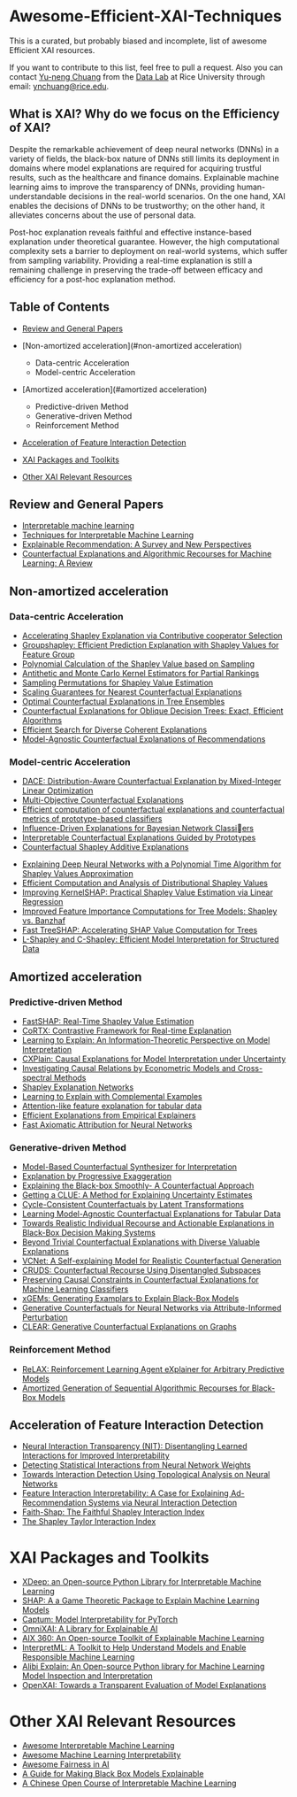 # Awesome-Efficient-XAI-Techniques

This is a curated, but probably biased and incomplete, list of awesome Efficient XAI resources.

If you want to contribute to this list, feel free to pull a request. Also you can contact [Yu-neng Chuang](https://www.linkedin.com/in/ync/) from the [Data Lab](https://cs.rice.edu/~xh37/index.html) at Rice University through email: ynchuang@rice.edu.

## What is XAI? Why do we focus on the Efficiency of XAI?

Despite the remarkable achievement of deep neural networks (DNNs) in a variety of fields, the black-box nature of DNNs still limits its deployment in domains where model explanations are required for acquiring trustful results, such as the healthcare and finance domains.
Explainable machine learning aims to improve the transparency of DNNs, providing human-understandable decisions in the real-world scenarios.
On the one hand, XAI enables the decisions of DNNs to be trustworthy; on the other hand, it alleviates concerns about the use of personal data.

Post-hoc explanation reveals faithful and effective instance-based explanation under theoretical guarantee. 
However, the high computational complexity sets a barrier to deployment on real-world systems, which suffer from sampling variability. 
Providing a real-time explanation is still a remaining challenge in preserving the trade-off between efficacy and efficiency for a post-hoc explanation method.


## Table of Contents

* [Review and General Papers](#review-and-general-papers)

* [Non-amortized acceleration](#non-amortized acceleration)
    * Data-centric Acceleration
    * Model-centric Acceleration

* [Amortized acceleration](#amortized acceleration)
    * Predictive-driven Method
    * Generative-driven Method
    * Reinforcement Method

* [Acceleration of Feature Interaction Detection](#acceleration-of-feature-interaction-detection)
    
* [XAI Packages and Toolkits](#xai-packages-and-toolkits)


* [Other XAI Relevant Resources](#other-xai-relevant-resources)


## Review and General Papers

* [Interpretable machine learning](https://books.google.com/books?hl=zh-CN&lr=&id=jBm3DwAAQBAJ&oi=fnd&pg=PP1&ots=EgyQVlKBW-&sig=U-KcrXZmUOI3bMNahFWP2as6WEw#v=onepage&q&f=false)
* [Techniques for Interpretable Machine Learning](https://arxiv.org/pdf/1808.00033.pdf)
* [Explainable Recommendation: A Survey and New Perspectives](https://arxiv.org/pdf/1804.11192.pdf)
* [Counterfactual Explanations and Algorithmic Recourses for Machine Learning: A Review](https://arxiv.org/pdf/2010.10596.pdf)

## Non-amortized acceleration

### Data-centric Acceleration

* [Accelerating Shapley Explanation via Contributive cooperator Selection](https://arxiv.org/pdf/2206.08529.pdf)
* [Groupshapley: Efficient Prediction Explanation with Shapley Values for Feature Group](https://arxiv.org/pdf/2106.12228.pdf)
* [Polynomial Calculation of the Shapley Value based on Sampling](https://dl.acm.org/doi/10.1016/j.cor.2008.04.004)
* [Antithetic and Monte Carlo Kernel Estimators for Partial Rankings](https://arxiv.org/pdf/1807.00400.pdf)
* [Sampling Permutations for Shapley Value Estimation](https://www.jmlr.org/papers/volume23/21-0439/21-0439.pdf)
* [Scaling Guarantees for Nearest Counterfactual Explanations](https://arxiv.org/pdf/2010.04965.pdf)
* [Optimal Counterfactual Explanations in Tree Ensembles](https://arxiv.org/pdf/2106.06631.pdf)
* [Counterfactual Explanations for Oblique Decision Trees: Exact, Efficient Algorithms](https://arxiv.org/pdf/2103.01096.pdf)
* [Efficient Search for Diverse Coherent Explanations](https://arxiv.org/pdf/1901.04909.pdf)
* [Model-Agnostic Counterfactual Explanations of Recommendations](https://dl.acm.org/doi/fullHtml/10.1145/3450613.3456846)

### Model-centric Acceleration

* [DACE: Distribution-Aware Counterfactual Explanation by Mixed-Integer Linear Optimization](https://www.ijcai.org/proceedings/2020/0395.pdf)
* [Multi-Objective Counterfactual Explanations](https://arxiv.org/pdf/2004.11165.pdf)
* [Efficient computation of counterfactual explanations and counterfactual metrics of prototype-based classifiers](https://dl.acm.org/doi/abs/10.1016/j.neucom.2021.04.129)
* [Influence-Driven Explanations for Bayesian Network Classiers](https://arxiv.org/pdf/2012.05773.pdf)
* [Interpretable Counterfactual Explanations Guided by Prototypes](https://arxiv.org/pdf/1907.02584.pdf)
* [Counterfactual Shapley Additive Explanations](https://arxiv.org/pdf/2110.14270.pdf)
<!-- Approximation-driven -->
* [Explaining Deep Neural Networks with a Polynomial Time Algorithm for Shapley Values Approximation](https://arxiv.org/pdf/1903.10992.pdf)
* [Efficient Computation and Analysis of Distributional Shapley Values](https://arxiv.org/pdf/2007.01357.pdf)
* [Improving KernelSHAP: Practical Shapley Value Estimation via Linear Regression](https://arxiv.org/pdf/2012.01536.pdf)
* [Improved Feature Importance Computations for Tree Models: Shapley vs. Banzhaf](https://arxiv.org/pdf/2108.04126.pdf)
* [Fast TreeSHAP: Accelerating SHAP Value Computation for Trees](https://arxiv.org/pdf/2109.09847.pdf)
* [L-Shapley and C-Shapley: Efficient Model Interpretation for Structured Data](https://openreview.net/forum?id=S1E3Ko09F7)

## Amortized acceleration

### Predictive-driven Method

* [FastSHAP: Real-Time Shapley Value Estimation](https://arxiv.org/pdf/2107.07436.pdf)
* [CoRTX: Contrastive Framework for Real-time Explanation](https://openreview.net/forum?id=L2MUOUp0beo)
* [Learning to Explain: An Information-Theoretic Perspective on Model Interpretation](https://arxiv.org/pdf/1802.07814.pdf)
* [CXPlain: Causal Explanations for Model Interpretation under Uncertainty](https://arxiv.org/pdf/1910.12336.pdf)
* [Investigating Causal Relations by Econometric Models and Cross-spectral Methods](http://tyigit.bilkent.edu.tr/metrics2/read/Investigating%20%20Causal%20Relations%20by%20Econometric%20Models%20and%20Cross-Spectral%20Methods.pdf)
* [Shapley Explanation Networks](https://arxiv.org/pdf/2104.02297.pdf)
* [Learning to Explain with Complemental Examples](https://arxiv.org/pdf/1812.01280.pdf)
* [Attention-like feature explanation for tabular data](https://arxiv.org/pdf/2108.04855.pdf)
* [Efficient Explanations from Empirical Explainers](https://arxiv.org/pdf/2103.15429.pdf)
* [Fast Axiomatic Attribution for Neural Networks](https://arxiv.org/pdf/2111.07668.pdf)


### Generative-driven Method

* [Model-Based Counterfactual Synthesizer for Interpretation](https://arxiv.org/pdf/2106.08971.pdf)
* [Explanation by Progressive Exaggeration](https://arxiv.org/pdf/1911.00483.pdf)
* [Explaining the Black-box Smoothly- A Counterfactual Approach](https://arxiv.org/pdf/2101.04230.pdf)
* [Getting a CLUE: A Method for Explaining Uncertainty Estimates](https://arxiv.org/pdf/2006.06848.pdf)
* [Cycle-Consistent Counterfactuals by Latent Transformations](https://arxiv.org/pdf/2203.15064.pdf)
* [Learning Model-Agnostic Counterfactual Explanations for Tabular Data](https://arxiv.org/pdf/1910.09398.pdf)
* [Towards Realistic Individual Recourse and Actionable Explanations in Black-Box Decision Making Systems](https://arxiv.org/pdf/1907.09615.pdf)
* [Beyond Trivial Counterfactual Explanations with Diverse Valuable Explanations](https://arxiv.org/pdf/2103.10226.pdf)
* [VCNet: A Self-explaining Model for Realistic Counterfactual Generation](https://2022.ecmlpkdd.org/wp-content/uploads/2022/09/sub_633.pdf)
* [CRUDS: Counterfactual Recourse Using Disentangled Subspaces](https://finale.seas.harvard.edu/files/finale/files/cruds-_counterfactual_recourse_using_disentangled_subspaces.pdf)
* [Preserving Causal Constraints in Counterfactual Explanations for Machine Learning Classifiers](https://arxiv.org/pdf/1912.03277.pdf)
* [xGEMs: Generating Examplars to Explain Black-Box Models](https://arxiv.org/pdf/1806.08867.pdf)
* [Generative Counterfactuals for Neural Networks via Attribute-Informed Perturbation](https://arxiv.org/pdf/2101.06930.pdf)
* [CLEAR: Generative Counterfactual Explanations on Graphs](https://arxiv.org/pdf/2210.08443.pdf)


### Reinforcement Method

* [ReLAX: Reinforcement Learning Agent eXplainer for Arbitrary Predictive Models](https://arxiv.org/pdf/2110.11960.pdf)
* [Amortized Generation of Sequential Algorithmic Recourses for Black-Box Models](https://ojs.aaai.org/index.php/AAAI/article/view/20828)

## Acceleration of Feature Interaction Detection

* [Neural Interaction Transparency (NIT): Disentangling Learned Interactions for Improved Interpretability](https://proceedings.neurips.cc/paper/2018/file/74378afe5e8b20910cf1f939e57f0480-Paper.pdf)
* [Detecting Statistical Interactions from Neural Network Weights](https://arxiv.org/pdf/1705.04977.pdf)
* [Towards Interaction Detection Using Topological Analysis on Neural Networks](https://proceedings.neurips.cc/paper/2020/file/473803f0f2ebd77d83ee60daaa61f381-Paper.pdf)
* [Feature Interaction Interpretability: A Case for Explaining Ad-Recommendation Systems via Neural Interaction Detection](https://openreview.net/forum?id=BkgnhTEtDS)
* [Faith-Shap: The Faithful Shapley Interaction Index](https://arxiv.org/pdf/2203.00870.pdf)
* [The Shapley Taylor Interaction Index](http://proceedings.mlr.press/v119/sundararajan20a/sundararajan20a.pdf)


# XAI Packages and Toolkits

* [XDeep: an Open-source Python Library for Interpretable Machine Learning](https://github.com/datamllab/xdeep)
* [SHAP: A a Game Theoretic Package to Explain Machine Learning Models](https://github.com/slundberg/shap)
* [Captum: Model Interpretability for PyTorch](https://captum.ai/)
* [OmniXAI: A Library for Explainable AI](https://github.com/salesforce/OmniXAI)
* [AIX 360: An Open-source Toolkit of Explainable Machine Learning](https://aix360.mybluemix.net/)
* [InterpretML: A Toolkit to Help Understand Models and Enable Responsible Machine Learning](https://interpret.ml/)
* [Alibi Explain: An Open-source Python library for Machine Learning Model Inspection and Interpretation](https://github.com/SeldonIO/alibi)
* [OpenXAI: Towards a Transparent Evaluation of Model Explanations](https://github.com/AI4LIFE-GROUP/OpenXAI)

# Other XAI Relevant Resources

* [Awesome Interpretable Machine Learning](https://github.com/lopusz/awesome-interpretable-machine-learning)
* [Awesome Machine Learning Interpretability](https://github.com/jphall663/awesome-machine-learning-interpretability)
* [Awesome Fairness in AI](https://github.com/datamllab/awesome-fairness-in-ai)
* [A Guide for Making Black Box Models Explainable](https://christophm.github.io/interpretable-ml-book/)
* [A Chinese Open Course of Interpretable Machine Learning](https://github.com/TommyZihao/zihao_course/tree/main/XAI)
